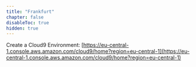 ```yaml
---
title: "Frankfurt"
chapter: false
disableToc: true
hidden: true
---
```


Create a Cloud9 Environment: [https://eu-central-1.console.aws.amazon.com/cloud9/home?region=eu-central-1](https://eu-central-1.console.aws.amazon.com/cloud9/home?region=eu-central-1)
